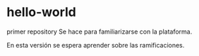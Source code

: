 # hello-world
primer repository
Se hace para familiarizarse con la plataforma.

En esta versión se espera aprender sobre las ramificaciones.
